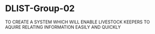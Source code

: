 # DLIST-Group-02
TO CREATE A SYSTEM WHICH WILL ENABLE LIVESTOCK KEEPERS TO AQUIRE RELATING INFORMATION EASILY AND QUICKLY 
